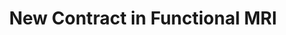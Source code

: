 ---
title: "New Contract in Functional MRI"
project_id: 
date: 
conference_id: ""
presenters:
   - peter_bandettini
summary: "<p>Brain 2005, Amsterdam, The Netherlands</p>"
file: /assets/presentations/T174.ppt
filename: T174.ppt
layout: presentation
---